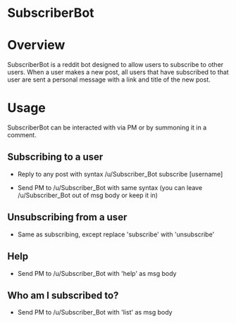 # SubscriberBot

# Overview
SubscriberBot is a reddit bot designed to allow users to subscribe to other users. When a user makes a new post, all users that have subscribed to that user are sent a personal message with a link and title of the new post. 

# Usage
SubscriberBot can be interacted with via PM or by summoning it in a comment. 

## Subscribing to a user

   * Reply to any post with syntax /u/Subscriber_Bot subscribe [username]

   * Send PM to /u/Subscriber_Bot with same syntax (you can leave /u/Subscriber_Bot out of msg body or keep it in)

## Unsubscribing from a user

   * Same as subscribing, except replace 'subscribe' with 'unsubscribe'

## Help

   * Send PM to /u/Subscriber_Bot with 'help' as msg body

## Who am I subscribed to?
   
   * Send PM to /u/Subscriber_Bot with 'list' as msg body
